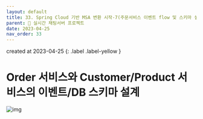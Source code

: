 ```yaml
---
layout: default
title: 33. Spring Cloud 기반 MSA 변환 시작-7(주문서비스 이벤트 flow 및 스키마 설계)
parent: 📌 실시간 채팅서버 프로젝트
date: 2023-04-25
nav_order: 33
---
```

created at 2023-04-25
{: .label .label-yellow }

# Order 서비스와 Customer/Product 서비스의 이벤트/DB 스키마 설계

![img](../../../assets/img/msa/20.svg)
